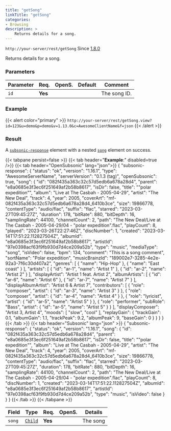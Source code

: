 ```yaml
---
title: "getSong"
linkTitle: "getSong"
categories:
- Browsing
description: >
    Returns details for a song.
---
```


`http://your-server/rest/getSong` Since [1.8.0](../../subsonic-versions)

Returns details for a song.

### Parameters

| Parameter | Req. | OpenS. | Default | Comment |
| --- | --- | --- | --- | --- |
| `id` | **Yes** |   |    | The song ID. |

### Example

{{< alert color="primary" >}} `http://your-server/rest/getSong.view?id=123&u=demo&p=demo&v=1.13.0&c=AwesomeClientName&f=json` {{< /alert >}}

### Result

A [`subsonic-response`](../../responses/subsonic-response) element with a nested [`song`](../../responses/song) element on success.

{{< tabpane persist=false >}}
{{< tab header="**Example**:" disabled=true />}}
{{< tab header="OpenSubsonic" lang="json">}}
{
  "subsonic-response": {
    "status": "ok",
    "version": "1.16.1",
    "type": "AwesomeServerName",
    "serverVersion": "0.1.3 (tag)",
    "openSubsonic": true,
    "song": {
      "id": "082f435a363c32c57d5edb6a678a28d4",
      "parent": "e8a0685e3f3ec6f251649af2b58b8617",
      "isDir": false,
      "title": "\"polar expedition\"",
      "album": "Live at The Casbah - 2005-04-29",
      "artist": "The New Deal",
      "track": 4,
      "year": 2005,
      "coverArt": "mf-082f435a363c32c57d5edb6a678a28d4_6410b3ce",
      "size": 19866778,
      "contentType": "audio/flac",
      "suffix": "flac",
      "starred": "2023-03-27T09:45:27Z",
      "duration": 178,
      "bitRate": 880,
      "bitDepth": 16,
      "samplingRate": 44100,
      "channelCount": 2,
      "path": "The New Deal/Live at The Casbah - 2005-04-29/04 - \"polar expedition\".flac",
      "playCount": 8,
      "played": "2023-03-26T22:27:46Z",
      "discNumber": 1,
      "created": "2023-03-14T17:51:22.112827504Z",
      "albumId": "e8a0685e3f3ec6f251649af2b58b8617",
      "artistId": "97e0398acf63f9fb930d7d4ce209a52b",
      "type": "music",
      "mediaType": "song",
      "isVideo": false,
      "bpm": 134,
      "comment": "This is a song comment",
      "sortName": "Polar expedition",
      "musicBrainzId": "189002e7-3285-4e2e-92a3-7f6c30d407a2",
      "genres": [
        {
          "name": "Hip-Hop"
        },
        {
          "name": "East coast"
        }
      ],
      "artists": [
        {
          "id": "ar-1",
          "name": "Artist 1"
        },
        {
          "id": "ar-2",
          "name": "Artist 2"
        }
      ],
      "displayArtist": "Artist 1 feat. Artist 2",
      "albumArtists": [
        {
          "id": "ar-6",
          "name": "Artist 6"
        },
        {
          "id": "ar-7",
          "name": "Artist 7"
        }
      ],
      "displayAlbumArtist": "Artist 6 & Artist 7",
      "contributors": [
        {
          "role": "composer",
          "artist": {
            "id": "ar-3",
            "name": "Artist 3"
          }
        },
        {
          "role": "composer",
          "artist": {
            "id": "ar-4",
            "name": "Artist 4"
          }
        },
        {
          "role": "lyricist",
          "artist": {
            "id": "ar-5",
            "name": "Artist 5"
          }
        },
        {
          "role": "performer",
          "subRole": "Bass",
          "artist": {
            "id": "ar-5",
            "name": "Artist 5"
          }
        }
      ],
      "displayComposer": "Artist 3, Artist 4",
      "moods": [
        "slow",
        "cool"
      ],
      "replayGain": {
        "trackGain": 0.1,
        "albumGain": 1.1,
        "trackPeak": 9.2,
        "albumPeak": 9,
        "baseGain": 0
      }
    }
  }
}
{{< /tab >}}
{{< tab header="Subsonic" lang="json" >}}
{
  "subsonic-response": {
    "status": "ok",
    "version": "1.16.1",
    "song": {
      "id": "082f435a363c32c57d5edb6a678a28d4",
      "parent": "e8a0685e3f3ec6f251649af2b58b8617",
      "isDir": false,
      "title": "\"polar expedition\"",
      "album": "Live at The Casbah - 2005-04-29",
      "artist": "The New Deal",
      "track": 4,
      "year": 2005,
      "coverArt": "mf-082f435a363c32c57d5edb6a678a28d4_6410b3ce",
      "size": 19866778,
      "contentType": "audio/flac",
      "suffix": "flac",
      "starred": "2023-03-27T09:45:27Z",
      "duration": 178,
      "bitRate": 880,
      "bitDepth": 16,
      "samplingRate": 44100,
      "channelCount": 2,
      "path": "The New Deal/Live at The Casbah - 2005-04-29/04 - \"polar expedition\".flac",
      "playCount": 8,
      "discNumber": 1,
      "created": "2023-03-14T17:51:22.112827504Z",
      "albumId": "e8a0685e3f3ec6f251649af2b58b8617",
      "artistId": "97e0398acf63f9fb930d7d4ce209a52b",
      "type": "music",
      "isVideo": false
    }
  }
}
{{< /tab >}}
{{< /tabpane >}}

| Field |  Type | Req. | OpenS. | Details |
| --- | --- | --- | --- | --- |
| `song` | [`Child`](../../responses/child) | **Yes** |     | The song |
